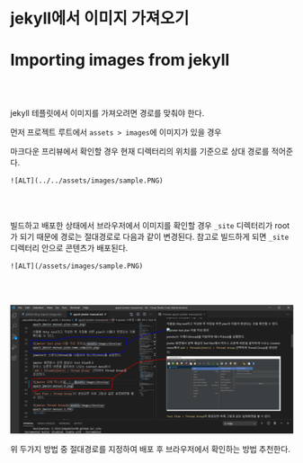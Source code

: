 # jekyll에서 이미지 가져오기
# Importing images from jekyll
<br><br>
 
jekyll 테플릿에서 이미지를 가져오려면 경로를 맞춰야 한다. 

먼저 프로젝트 루트에서 `assets > images`에 이미지가 있을 경우 

마크다운 프리뷰에서 확인할 경우 현재 디렉터리의 위치를 기준으로 상대 경로를 적어준다.
~~~
![ALT](../../assets/images/sample.PNG)
~~~

<br><br>

빌드하고 배포한 상태에서 브라우저에서 이미지를 확인할 경우 `_site` 디렉터리가 root가 되기 때문에 경로는 절대경로로 다음과 같이 변경된다. 
참고로 빌드하게 되면 `_site` 디렉터리 안으로 콘텐츠가 배포된다.
~~~
![ALT](/assets/images/sample.PNG)
~~~
<br><br>


![이미지 가져오기](/assets/images/develop/github-blog-import-image1.png)


위 두가지 방법 중 절대경로를 지정하여 배포 후 브라우저에서 확인하는 방법 추천한다.